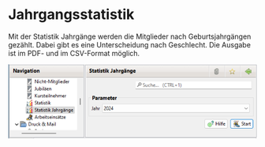 # Jahrgangsstatistik

Mit der Statistik Jahrgänge werden die Mitglieder nach Geburtsjahrgängen gezählt. Dabei gibt es eine Unterscheidung nach Geschlecht. Die Ausgabe ist im PDF- und im CSV-Format möglich.

![](<../../../allgemeine-funktionen/auswertungen/img/JahrgaengeStatistikView (1).png>)

